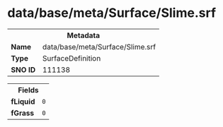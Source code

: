 <h1>data/base/meta/Surface/Slime.srf</h1><table><tr><th colspan="100%">Metadata</th></tr><tr><td><b>Name</b></td><td>data/base/meta/Surface/Slime.srf</td></tr><tr><td><b>Type</b></td><td>SurfaceDefinition</td></tr><tr><td><b>SNO ID</b></td><td>111138</td></tr></table>

<table><tr><th colspan="100%">Fields</th></tr><tr><td><b>fLiquid</b></td><td><code>0</code></td></tr><tr><td><b>fGrass</b></td><td><code>0</code></td></tr></table>

